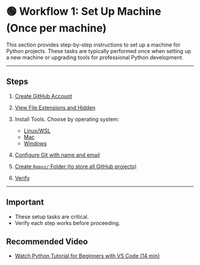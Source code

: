# 🟢 Workflow 1: Set Up Machine (Once per machine)

This section provides step-by-step instructions to set up a machine for Python projects.
These tasks are typically performed once when setting up a new machine or upgrading tools for professional Python development.

---

## Steps

1. [Create GitHub Account](01-create-github-account.md)

2. [View File Extensions and Hidden](02-view-hidden-files-and-extensions.md)

3. Install Tools. Choose by operating system:

   - [Linux/WSL](03a-linux-install-tools.md)
   - [Mac](03b-mac-install-tools.md)
   - [Windows](03c-windows-install-tools.md)

4. [Configure Git with name and email](04-configure-git.md)

5. [Create `Repos/` Folder (to store all GitHub projects)](05-create-repos-folder.md)

6. [Verify](06-verify.md)

---

## Important

- These setup tasks are critical.
- Verify each step works before proceeding.

## Recommended Video

- [Watch Python Tutorial for Beginners with VS Code (14 min)](https://www.youtube.com/watch?v=6i3e-j3wSf0)
